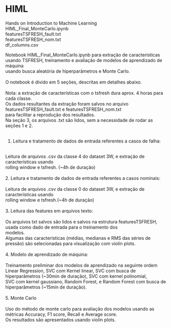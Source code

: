 # HIML
Hands on Introduction to Machine Learning
<br />
HIML_Final_MonteCarlo.ipynb <br />
featuresTSFRESH_fault.txt <br />
featuresTSFRESH_nom.txt <br />
df_columns.csv <br />

Notebook HIML_Final_MonteCarlo.ipynb para extração de características usando TSFRESH, treinamento e avaliação de modelos de aprendizado de máquina <br />
usando busca aleatória de hiperparâmetros e Monte Carlo. <br />
 <br />
O notebook é divido em 5 seções, descritas em detalhes abaixo. <br />
 <br />
Nota: a extração de características com o tsfresh dura aprox. 4 horas para cada classe.  <br />
Os dados resultantes da extração foram salvos no arquivo featuresTSFRESH_fault.txt e featuresTSFRESH_nom.txt <br />
para facilitar a reprodução dos resultados.  <br />
Na seção 3, os arquivos .txt são lidos, sem a necessidade de rodar as seções 1 e 2. <br />
 <br />
1. Leitura e tratamento de dados de entrada referentes a casos de falha: <br />
 <br />
Leitura de arquivos .csv da classe 4 do dataset 3W, e extração de características usando <br />
rolling window e tsfresh. (~4h de duração) <br />
 <br />
2. Leitura e tratamento de dados de entrada referentes a casos nominais: <br />
 <br />
Leitura de arquivos .csv da classe 0 do dataset 3W, e extração de características usando <br />
rolling window e tsfresh.(~4h de duração) <br />
 <br />
3. Leitura das features em arquivos texto: <br />
 <br />
Os arquivos txt salvos são lidos e salvos na estrutura featuresTSFRESH, usada como dado de entrada para o treinamento dos  <br />
modelos. <br />
Algumas das características (médias, medianas e RMS das séries de pressão) são selecionadas para visualização com violin plots. <br />
 <br />
4. Modelo de aprendizado de máquina: <br />
 <br />
Treinamento preliminar dos modelos de aprendizado na seguinte ordem <br />
Linear Regression, SVC com Kernel linear, SVC com busca de hiperparâmetros (~30min de duração), SVC com kernel polinomial, <br />
SVC com kernel gaussiano, Random Forest, e Random Forest com busca de hiperparâmetros (~15min de duração). <br />
 <br />
5. Monte Carlo <br />
 <br />
Uso do método de monte carlo para avaliação dos modelos usando as métricas Accuracy, F1 score, Recall e Average score. <br />
Os resultados são apresentados usando violin plots. <br />

